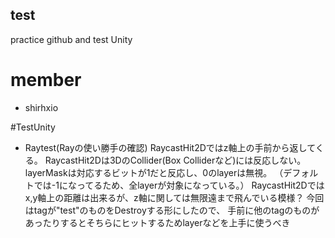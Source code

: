 ## test
practice github and test Unity

# member
* shirhxio

#TestUnity
* Raytest(Rayの使い勝手の確認)
  RaycastHit2Dではz軸上の手前から返してくる。
  RaycastHit2Dは3DのCollider(Box Colliderなど)には反応しない。
  layerMaskは対応するビットが1だと反応し、0のlayerは無視。
  （デフォルトでは-1になってるため、全layerが対象になっている。）
  RaycastHit2Dではx,y軸上の距離は出来るが、z軸に関しては無限遠まで飛んでいる模様？
  今回はtagが"test"のものをDestroyする形にしたので、
  手前に他のtagのものがあったりするとそちらにヒットするためlayerなどを上手に使うべき
